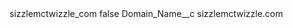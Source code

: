 <?xml version="1.0" encoding="UTF-8"?>
<CustomMetadata xmlns="http://soap.sforce.com/2006/04/metadata" xmlns:xsi="http://www.w3.org/2001/XMLSchema-instance" xmlns:xsd="http://www.w3.org/2001/XMLSchema">
    <label>sizzlemctwizzle_com</label>
    <protected>false</protected>
    <values>
        <field>Domain_Name__c</field>
        <value xsi:type="xsd:string">sizzlemctwizzle.com</value>
    </values>
</CustomMetadata>
